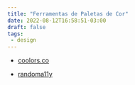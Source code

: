 ```yaml
---
title: "Ferramentas de Paletas de Cor"
date: 2022-08-12T16:58:51-03:00
draft: false
tags:
 - design
---
```


+ [coolors.co](https://coolors.co/)

+ [randoma11y](https://randoma11y.com/)